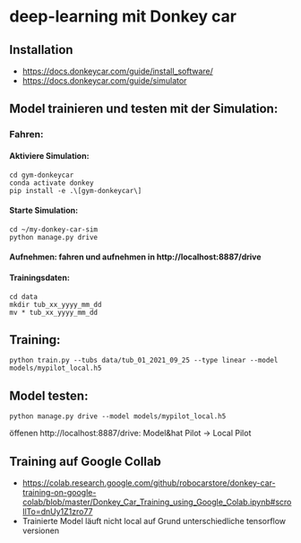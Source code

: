 # deep-learning mit Donkey car

## Installation
  - https://docs.donkeycar.com/guide/install_software/
  - https://docs.donkeycar.com/guide/simulator
## Model trainieren und testen mit der Simulation:
  ### Fahren:
  #### Aktiviere Simulation:
  ```
  cd gym-donkeycar
  conda activate donkey
  pip install -e .\[gym-donkeycar\]
  ```
  #### Starte Simulation:
  ```
  cd ~/my-donkey-car-sim
  python manage.py drive
  ```
  #### Aufnehmen: fahren und aufnehmen in http://localhost:8887/drive
  #### Trainingsdaten:
  ```
  cd data
  mkdir tub_xx_yyyy_mm_dd
  mv * tub_xx_yyyy_mm_dd
  ```
  ## Training:
  ```
  python train.py --tubs data/tub_01_2021_09_25 --type linear --model models/mypilot_local.h5
  ```
  ## Model testen:
  ```
  python manage.py drive --model models/mypilot_local.h5
  ```
  öffenen http://localhost:8887/drive:
  Model&hat Pilot -> Local Pilot
  
## Training auf Google Collab
  - https://colab.research.google.com/github/robocarstore/donkey-car-training-on-google-colab/blob/master/Donkey_Car_Training_using_Google_Colab.ipynb#scrollTo=dnUy1Z1zro77
  - Trainierte Model läuft nicht local auf Grund unterschiedliche tensorflow versionen
  

